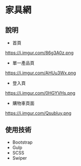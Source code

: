 # 家具網


## 說明

- 首頁

https://i.imgur.com/86g3A0z.png

- 單一產品頁

https://i.imgur.com/AHUu3Wx.png

- 登入頁

https://i.imgur.com/0HGYVHs.png

- 購物車頁面

https://i.imgur.com/Qsubluy.png



## 使用技術

- Bootstrap
- Gulp
- SCSS
- Swiper